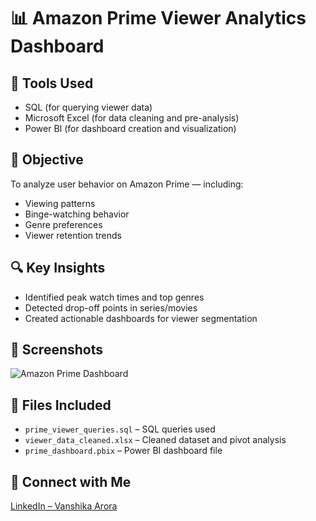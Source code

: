 # 📊 Amazon Prime Viewer Analytics Dashboard

## 📁 Tools Used
- SQL (for querying viewer data)
- Microsoft Excel (for data cleaning and pre-analysis)
- Power BI (for dashboard creation and visualization)

## 🎯 Objective
To analyze user behavior on Amazon Prime — including:
- Viewing patterns
- Binge-watching behavior
- Genre preferences
- Viewer retention trends

## 🔍 Key Insights
- Identified peak watch times and top genres
- Detected drop-off points in series/movies
- Created actionable dashboards for viewer segmentation

## 📸 Screenshots
![Amazon Prime Dashboard](amazon_prime_dashboard.png)

## 📄 Files Included
- `prime_viewer_queries.sql` – SQL queries used
- `viewer_data_cleaned.xlsx` – Cleaned dataset and pivot analysis
- `prime_dashboard.pbix` – Power BI dashboard file

## 🔗 Connect with Me
[LinkedIn – Vanshika Arora](https://www.linkedin.com/in/vanshika-arora-a43777245)
